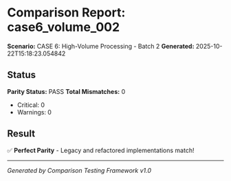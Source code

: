# Comparison Report: case6_volume_002
**Scenario:** CASE 6: High-Volume Processing - Batch 2
**Generated:** 2025-10-22T15:18:23.054842

## Status
**Parity Status:** PASS
**Total Mismatches:** 0
  - Critical: 0
  - Warnings: 0

## Result
✅ **Perfect Parity** - Legacy and refactored implementations match!

---
*Generated by Comparison Testing Framework v1.0*